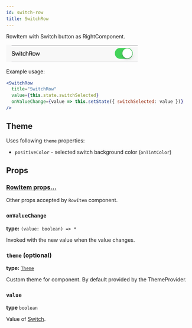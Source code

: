 ```yaml
---
id: switch-row
title: SwitchRow
---
```


RowItem with Switch button as RightComponent.

![SwitchRow component](assets/switch-row.png)
 

Example usage:
```jsx
<SwitchRow
  title="SwitchRow"
  value={this.state.switchSelected}
  onValueChange={value => this.setState({ switchSelected: value })}
/>
```

## Theme
Uses following `theme` properties:
- `positiveColor` - selected switch background color (`onTintColor`) 

## Props

### [RowItem props...](row-item.html#props)

Other props accepted by `RowItem` component.

### `onValueChange`
**type:** `(value: boolean) => *`

Invoked with the new value when the value changes.

### `theme` (optional)
**type:** [`Theme`](theme.html)
 
Custom theme for component. By default provided by the ThemeProvider.

### `value`
**type** `boolean`

Value of [Switch](switch.html).
